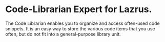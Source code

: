 # Code-Librarian Expert for Lazrus.
The Code Librarian enables you to organize and access often-used code snippets.  It is an easy way to store the various code items that you use often, but do not fit into a general-purpose library unit.
